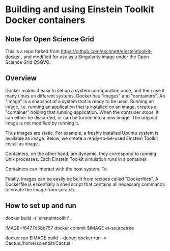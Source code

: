 # Building and using Einstein Toolkit Docker containers

## Note for Open Science Grid

This is a repo forked from https://github.com/eschnett/einsteintoolkit-docker
, and modified for use as a Singularity image under the Open Science Grid
OSGVO. 

## Overview

Docker makes it easy to set up a system configuration once, and then
use it many times on different systems. Docker has "images" and
"containers". An "image" is a snapshot of a system that is ready to be
used. Running an image, i.e. running an application that is installed
on an image, creates a "container" holding that running application.
When the container stops, it can either be discarded, or can be turned
into a new image. The original image is not modified by running it.

Thus images are static. For example, a freshly installed Ubuntu system
is available as image. Below, we create a ready-to-be-used Einstein
Toolkit install as image.

Containers, on the other hand, are dynamic, they correspond to running
Unix processes. Each Einstein Toolkit simulation runs in a container.

Containers can interact with the host system. To 

Finally, images can be easily be built from recipes called
"Dockerfiles". A Dockerfile is essentially a shell script that
contains all necessary commands to create the image from scratch.

## How to set up and run

docker build -t 'einsteintoolkit' .


IMAGE=f6477d58b757
docker commit $IMAGE et-sourcetree

docker run $IMAGE build --debug
docker run -v Cactus:/home/scientist/Cactus
